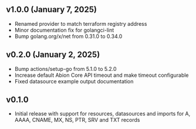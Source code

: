 ## v1.0.0 (January 7, 2025)
* Renamed provider to match terraform registry address
* Minor documentation fix for golangci-lint
* Bump golang.org/x/net from 0.31.0 to 0.34.0

## v0.2.0 (January 2, 2025)
* Bump actions/setup-go from 5.1.0 to 5.2.0
* Increase default Abion Core API timeout and make timeout configurable
* Fixed datasource example output documentation

## v0.1.0 
 * Initial release with support for resources, datasources and imports for A, AAAA, CNAME, MX, NS, PTR, SRV and TXT records